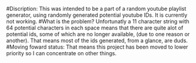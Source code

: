 #Discription:
This was intended to be a part of a random youtube playlist generator, using randomly generated potential youtube IDs.  It is currently not working.
#What is the problem?
Unfortunatly a 11 character string with 64 potential characters in each space means that there are quite alot of potential ids, some of which are no
longer available, (due to one reason or another).  That means most of the ids generated, from a glance, are duds.  
#Moving foward status:
That means this project has been moved to lower priority so I can concentrate on other things.


